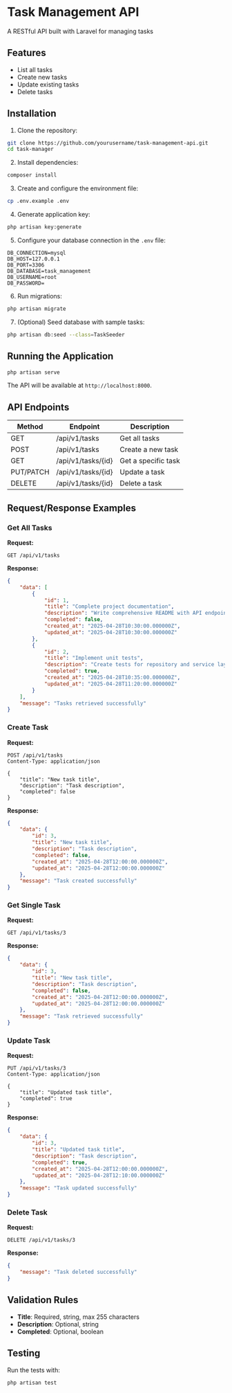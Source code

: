 # Task Management API

A RESTful API built with Laravel for managing tasks

## Features

- List all tasks
- Create new tasks
- Update existing tasks
- Delete tasks


## Installation

1. Clone the repository:
```bash
git clone https://github.com/yourusername/task-management-api.git
cd task-manager
```

2. Install dependencies:
```bash
composer install
```

3. Create and configure the environment file:
```bash
cp .env.example .env
```

4. Generate application key:
```bash
php artisan key:generate
```

5. Configure your database connection in the `.env` file:
```
DB_CONNECTION=mysql
DB_HOST=127.0.0.1
DB_PORT=3306
DB_DATABASE=task_management
DB_USERNAME=root
DB_PASSWORD=
```

6. Run migrations:
```bash
php artisan migrate
```

7. (Optional) Seed database with sample tasks:
```bash
php artisan db:seed --class=TaskSeeder
```

## Running the Application

```bash
php artisan serve
```

The API will be available at `http://localhost:8000`.

## API Endpoints

| Method | Endpoint | Description |
|--------|----------|-------------|
| GET    | /api/v1/tasks | Get all tasks |
| POST   | /api/v1/tasks | Create a new task |
| GET    | /api/v1/tasks/{id} | Get a specific task |
| PUT/PATCH | /api/v1/tasks/{id} | Update a task |
| DELETE | /api/v1/tasks/{id} | Delete a task |

## Request/Response Examples

### Get All Tasks

**Request:**
```
GET /api/v1/tasks
```

**Response:**
```json
{
    "data": [
        {
            "id": 1,
            "title": "Complete project documentation",
            "description": "Write comprehensive README with API endpoints",
            "completed": false,
            "created_at": "2025-04-28T10:30:00.000000Z",
            "updated_at": "2025-04-28T10:30:00.000000Z"
        },
        {
            "id": 2,
            "title": "Implement unit tests",
            "description": "Create tests for repository and service layer",
            "completed": true,
            "created_at": "2025-04-28T10:35:00.000000Z",
            "updated_at": "2025-04-28T11:20:00.000000Z"
        }
    ],
    "message": "Tasks retrieved successfully"
}
```

### Create Task

**Request:**
```
POST /api/v1/tasks
Content-Type: application/json

{
    "title": "New task title",
    "description": "Task description",
    "completed": false
}
```

**Response:**
```json
{
    "data": {
        "id": 3,
        "title": "New task title",
        "description": "Task description",
        "completed": false,
        "created_at": "2025-04-28T12:00:00.000000Z",
        "updated_at": "2025-04-28T12:00:00.000000Z"
    },
    "message": "Task created successfully"
}
```

### Get Single Task

**Request:**
```
GET /api/v1/tasks/3
```

**Response:**
```json
{
    "data": {
        "id": 3,
        "title": "New task title",
        "description": "Task description",
        "completed": false,
        "created_at": "2025-04-28T12:00:00.000000Z",
        "updated_at": "2025-04-28T12:00:00.000000Z"
    },
    "message": "Task retrieved successfully"
}
```

### Update Task

**Request:**
```
PUT /api/v1/tasks/3
Content-Type: application/json

{
    "title": "Updated task title",
    "completed": true
}
```

**Response:**
```json
{
    "data": {
        "id": 3,
        "title": "Updated task title",
        "description": "Task description",
        "completed": true,
        "created_at": "2025-04-28T12:00:00.000000Z",
        "updated_at": "2025-04-28T12:10:00.000000Z"
    },
    "message": "Task updated successfully"
}
```

### Delete Task

**Request:**
```
DELETE /api/v1/tasks/3
```

**Response:**
```json
{
    "message": "Task deleted successfully"
}
```

## Validation Rules

- **Title**: Required, string, max 255 characters
- **Description**: Optional, string
- **Completed**: Optional, boolean

## Testing

Run the tests with:

```bash
php artisan test
```
